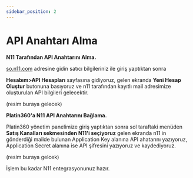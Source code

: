 ```yaml
---
sidebar_position: 2
---
```


# API Anahtarı Alma

**N11 Tarafından API Anahtarını Alma.**

[so.n11.com](https://so.n11.com) adresine gidin satıcı bilgileriniz ile giriş yaptıktan sonra

**Hesabım>API Hesapları** sayfasına gidiyoruz, gelen ekranda  **Yeni Hesap Oluştur** butonuna basıyoruz ve n11 tarafından kayıtlı mail adresimize oluşturulan API bilgileri gelecektir.


(resim buraya gelecek)

**Platin360'a N11 API Anahtarını Bağlama.**


Platin360 yönetim panelimize giriş yaptıktan sonra sol taraftaki menüden **Satış Kanalları sekmesinden N11'i seçiyoruz** gelen ekranda n11 in gönderdiği mailde bulunan Application Key alanına API ahatarını yazıyoruz, Application Secret alanına ise API şifresini yazıyoruz ve kaydediyoruz.

(resim buraya gelcek)

İşlem bu kadar N11 entegrasyonunuz hazır.
